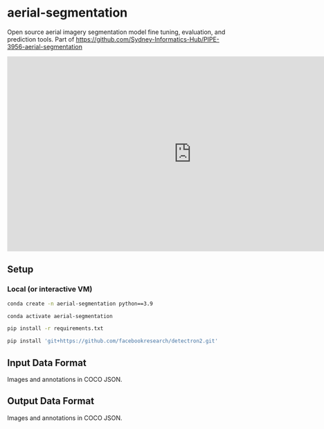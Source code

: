 # aerial-segmentation
Open source aerial imagery segmentation model fine tuning, evaluation, and prediction tools. Part of https://github.com/Sydney-Informatics-Hub/PIPE-3956-aerial-segmentation

<iframe
	src="https://sih-building-segmentation.hf.space"
	frameborder="0"
	width="850"
	height="450"
></iframe>


## Setup

### Local (or interactive VM)

```bash
conda create -n aerial-segmentation python==3.9

conda activate aerial-segmentation

pip install -r requirements.txt

pip install 'git+https://github.com/facebookresearch/detectron2.git'
```

## Input Data Format

Images and annotations in COCO JSON.

## Output Data Format

Images and annotations in COCO JSON.
